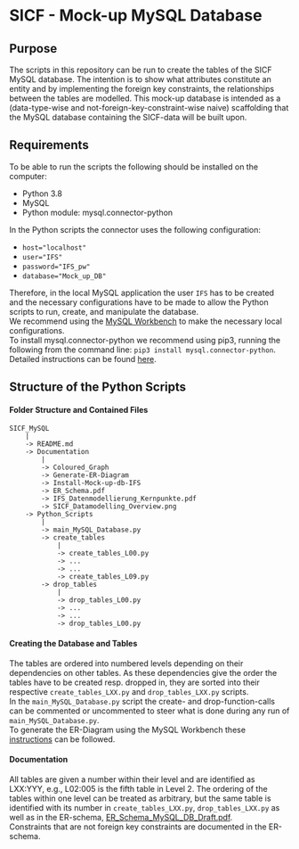 # SICF - Mock-up MySQL Database

## Purpose
The scripts in this repository can be run to create the tables of the SICF MySQL database. The intention is to show what attributes constitute an entity and by implementing the foreign key constraints, the relationships between the tables are modelled. This mock-up database is intended as a (data-type-wise and not-foreign-key-constraint-wise naive) scaffolding that the MySQL database containing the SICF-data will be built upon.

## Requirements
To be able to run the scripts the following should be installed on the computer:
- Python 3.8
- MySQL
- Python module: mysql.connector-python

In the Python scripts the connector uses the following configuration:
- `host="localhost"`
- `user="IFS"`
- `password="IFS_pw"`
- `database="Mock_up_DB"`

Therefore, in the local MySQL application the user `IFS` has to be created and the necessary configurations have to be made to allow the Python scripts to run, create, and manipulate the database.  
We recommend using the [MySQL Workbench](https://dev.mysql.com/downloads/workbench/) to make the necessary local configurations.  
To install mysql.connector-python we recommend using pip3, running the following from the command line: `pip3 install mysql.connector-python`. Detailed instructions can be found [here](https://github.com/IFS-ITMS-IRMS/SICF_MySQL/tree/main/Documentation/Install-Mock-up-db-IFS).

## Structure of the Python Scripts

#### Folder Structure and Contained Files
```
SICF_MySQL
	|
	-> README.md
	-> Documentation
		|
		-> Coloured_Graph
		-> Generate-ER-Diagram
		-> Install-Mock-up-db-IFS
		-> ER_Schema.pdf
		-> IFS_Datenmodellierung_Kernpunkte.pdf
		-> SICF_Datamodelling_Overview.png
	-> Python_Scripts
		|
		-> main_MySQL_Database.py
		-> create_tables
			|
			-> create_tables_L00.py
			-> ...
			-> ...
			-> create_tables_L09.py
		-> drop_tables
			|
			-> drop_tables_L00.py
			-> ...
			-> ...
			-> drop_tables_L00.py
```

#### Creating the Database and Tables
The tables are ordered into numbered levels depending on their dependencies on other tables. As these dependencies give the order the tables have to be created resp. dropped in, they are sorted into their respective `create_tables_LXX.py` and `drop_tables_LXX.py` scripts.  
In the `main_MySQL_Database.py` script the create- and drop-function-calls can be commented or uncommented to steer what is done during any run of `main_MySQL_Database.py`.  
To generate the ER-Diagram using the MySQL Workbench these [instructions](https://github.com/IFS-ITMS-IRMS/SICF_MySQL/tree/main/Documentation/Generate-ER-Diagram) can be followed.

#### Documentation
All tables are given a number within their level and are identified as LXX:YYY, e.g., L02:005 is the fifth table in Level 2. The ordering of the tables within one level can be treated as arbitrary, but the same table is identified with its number in `create_tables_LXX.py`, `drop_tables_LXX.py` as well as in the ER-schema, [ER_Schema_MySQL_DB_Draft.pdf](https://github.com/IFS-ITMS-IRMS/SICF_MySQL/blob/main/Documentation/ER_Schema_MySQL_DB_Draft.pdf).  
Constraints that are not foreign key constraints are documented in the ER-schema.

